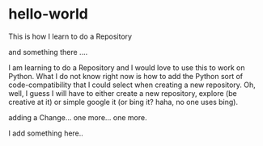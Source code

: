 # hello-world
This is how I learn to do a Repository

and something there ....


I am learning to do a Repository and I would love to use this to work on Python. What I do not know right now is how to add the Python sort of code-compatibility that I could select when creating a new repository. Oh, well, I guess I will have to either create a new repository, explore (be creative at it) or simple google it (or bing it? haha, no one uses bing).

adding a Change...
one more...
one more.


I add something here..
